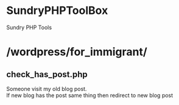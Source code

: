 # SundryPHPToolBox
Sundry PHP Tools

# /wordpress/for_immigrant/
## check_has_post.php
  Someone visit my old blog post.  
  If new blog has the post same thing then redirect to new blog post
